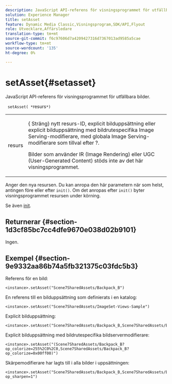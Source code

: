 ```yaml
---
description: JavaScript API-referens för visningsprogrammet för utfällbara bilder.
solution: Experience Manager
title: setAsset
feature: Dynamic Media Classic,Visningsprogram,SDK/API,Flyout
role: Utvecklare,Affärsledare
translation-type: tm+mt
source-git-commit: f6c97606d7a4209427316d7367013ad9585a5cae
workflow-type: tm+mt
source-wordcount: '135'
ht-degree: 0%

---
```



# setAsset{#setasset}

JavaScript API-referens för visningsprogrammet för utfällbara bilder.

` setAsset( *`resurs`*)`

<table id="table_896DFF34A68A403DB93A6D597461A573"> 
 <tbody> 
  <tr> 
   <td colname="col1"> <p> <span class="codeph"> <span class="varname"> resurs</span> </span> </p> </td> 
   <td colname="col2"> <p>{<span class="codeph"> Sträng</span>} nytt resurs-ID, explicit bilduppsättning eller explicit bilduppsättning med bildrutespecifika Image Serving-modifierare, med globala Image Serving-modifierare som tillval efter <span class="codeph"> ?</span>. </p> <p> Bilder som använder IR (Image Rendering) eller UGC (User-Generated Content) stöds inte av det här visningsprogrammet. </p> </td> 
  </tr> 
 </tbody> 
</table>

Anger den nya resursen. Du kan anropa den här parametern när som helst, antingen före eller efter `init()`. Om det anropas efter `init()` byter visningsprogrammet resursen under körning.

Se även [init](../../../c-html5-s7-aem-asset-viewers/c-html5-flyout-viewer-20-about/c-html5-flyout-viewer-20-javascriptapiref/r-html5-flyout-viewer-20-javascriptapiref-init.md#reference-8651640683fc4a538bfb660709d1a463).

## Returnerar {#section-1d3cf85bc7cc4dfe9670e038d02b9101}

Ingen.

## Exempel {#section-9e9332aa86b74a5fb321375c03fdc5b3}

Referens för en bild:

```
<instance>.setAsset("Scene7SharedAssets/Backpack_B")
```

En referens till en bilduppsättning som definierats i en katalog:

```
<instance>.setAsset("Scene7SharedAssets/ImageSet-Views-Sample")
```

Explicit bilduppsättning:

```
<instance>.setAsset("Scene7SharedAssets/Backpack_B,Scene7SharedAssets/Backpack_C")
```

Explicit bilduppsättning med bildrutespecifika bildservermodifierare:

```
<instance>.setAsset("(Scene7SharedAssets/Backpack_B?op_colorize=255%2C0%2C0,Scene7SharedAssets/Backpack_B?op_colorize=0x00ff00)")
```

Skärpemodifierare har lagts till i alla bilder i uppsättningen:

```
<instance>.setAsset("Scene7SharedAssets/Backpack_B,Scene7SharedAssets/Backpack_C?op_sharpen=1")
```

